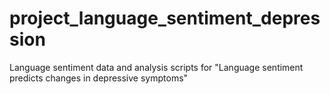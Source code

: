 # project_language_sentiment_depression
Language sentiment data and analysis scripts for "Language sentiment predicts changes in depressive symptoms"
